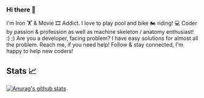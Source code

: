 ### Hi there 👋

I'm Iron 🏋️ & Movie 🎞️ Addict. I love to play pool and bike 🏍️ riding! 💻 Coder by passion & profession as well as machine skeleton / anatomy enthusiast! :) ;) Are you a developer, facing problem? I have easy solutions for almost all the problem. Reach me, if you need help! Follow & stay connected, I'm happy to help new coders!

## Stats :chart_with_upwards_trend:
[![Anurag's github stats](https://github-readme-stats.vercel.app/api?username=tuhin18003)](https://github.com/tuhin18003/)

<!--
**tuhin18003/tuhin18003** is a ✨ _special_ ✨ repository because its `README.md` (this file) appears on your GitHub profile.

Here are some ideas to get you started:

- 🔭 I’m currently working on ...
- 🌱 I’m currently learning ...
- 👯 I’m looking to collaborate on ...
- 🤔 I’m looking for help with ...
- 💬 Ask me about ...
- 📫 How to reach me: ...
- 😄 Pronouns: ...
- ⚡ Fun fact: ...
-->
